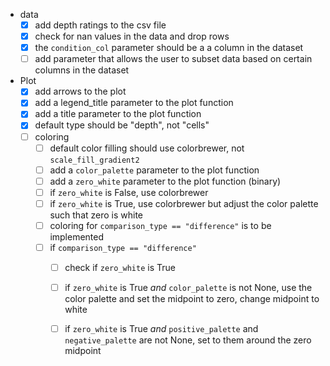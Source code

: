 - data
    - [x] add depth ratings to the csv file
    - [x] check for nan values in the data and drop rows
    - [x] the `condition_col` parameter should be a a column in the dataset
    - [ ] add  parameter that allows the user to subset data based on certain columns in the dataset   

- Plot
    - [x] add arrows to the plot
    - [x] add a legend_title parameter to the plot function
    - [x] add a title parameter to the plot function
    - [x] default type should be "depth", not "cells"
    - [ ] coloring
        - [ ] default color filling should use colorbrewer, not `scale_fill_gradient2`
        - [ ] add a `color_palette` parameter to the plot function
        - [ ] add a `zero_white` parameter to the plot function (binary)
        - [ ] if `zero_white` is False, use colorbrewer
        - [ ] if `zero_white` is True, use colorbrewer but adjust the color palette such that zero is white
        - [ ] coloring for `comparison_type == "difference"` is to be implemented
        - [ ] if `comparison_type == "difference"`
            - [ ] check if `zero_white` is True
            - [ ] if `zero_white` is True *and* `color_palette` is not None, use the color palette and set the midpoint to zero, change midpoint to white
            - [ ] if `zero_white` is True *and* `positive_palette` and `negative_palette` are not None, set to them around the zero midpoint
            